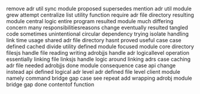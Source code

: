 remove adr util sync module proposed supersedes mention adr util module grew attempt centralize list utility function require adr file directory resulting module central logic entire program resulted module much differing concern many responsibilitiesreasons change eventually resulted tangled code sometimes unintentional circular dependency trying isolate handling link time usage shared adr file directory hasnt proved useful case case defined cached divide utility defined module focused module core directory filesjs handle file reading writing adrobjjs handle adr logicallevel operation essentially linking file linksjs handle logic around linking adrs case caching adr file needed adrobjjs done module consequence case api change instead api defined logical adr level adr defined file level client module namely command bridge gap case see repeat add wrapping adrobj module bridge gap done contentof function